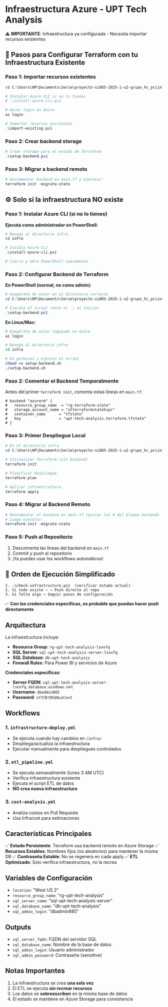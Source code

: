 # Infraestructura Azure - UPT Tech Analysis

⚠️ **IMPORTANTE**: Infraestructura ya configurada - Necesita importar recursos existentes

## 🚀 **Pasos para Configurar Terraform con tu Infraestructura Existente**

### Paso 1: Importar recursos existentes
```powershell
cd C:\Users\HP\Documents\Serie\proyecto-si885-2025-i-u2-grupo_hc_pc\infra

# Instalar Azure CLI si no lo tienes
# .\install-azure-cli.ps1

# Hacer login en Azure
az login

# Importar recursos existentes
.\import-existing.ps1
```

### Paso 2: Crear backend storage
```powershell
# Crear storage para el estado de Terraform
.\setup-backend.ps1
```

### Paso 3: Migrar a backend remoto
```powershell
# Descomentar backend en main.tf y ejecutar:
terraform init -migrate-state
```

## ⚙️ Solo si la infraestructura NO existe

### Paso 1: Instalar Azure CLI (si no lo tienes)

**Ejecuta como administrador en PowerShell:**
```powershell
# Navega al directorio infra
cd infra

# Instala Azure CLI
.\install-azure-cli.ps1

# Cierra y abre PowerShell nuevamente
```

### Paso 2: Configurar Backend de Terraform

**En PowerShell (normal, no como admin):**
```powershell
# Asegúrate de estar en el directorio correcto
cd C:\Users\HP\Documents\Serie\proyecto-si885-2025-i-u2-grupo_hc_pc\infra

# Ejecuta el script (nota el .\ al inicio)
.\setup-backend.ps1
```

**En Linux/Mac:**
```bash
# Asegúrate de estar logueado en Azure
az login

# Navega al directorio infra
cd infra

# Da permisos y ejecuta el script
chmod +x setup-backend.sh
./setup-backend.sh
```

### Paso 2: Comentar el Backend Temporalmente

Antes del primer `terraform init`, comenta estas líneas en `main.tf`:
```hcl
# backend "azurerm" {
#   resource_group_name  = "rg-terraform-state"
#   storage_account_name = "stterraformstatehcpc"
#   container_name      = "tfstate"
#   key                 = "upt-tech-analysis.terraform.tfstate"
# }
```

### Paso 3: Primer Despliegue Local

```powershell
# En el directorio infra
cd C:\Users\HP\Documents\Serie\proyecto-si885-2025-i-u2-grupo_hc_pc\infra

# Inicializar Terraform (sin backend)
terraform init

# Planificar despliegue
terraform plan

# Aplicar infraestructura
terraform apply
```

### Paso 4: Migrar al Backend Remoto

```powershell
# Descomentar el backend en main.tf (quitar los # del bloque backend)
# Luego ejecutar:
terraform init -migrate-state
```

### Paso 5: Push al Repositorio

1. Descomenta las líneas del backend en `main.tf`
2. Commit y push al repositorio
3. ¡Ya puedes usar los workflows automáticos!

## 🎯 **Orden de Ejecución Simplificado**

```
1. .\check-infrastructure.ps1  (verificar estado actual)
2. Si todo existe ✓ → Push directo al repo
3. Si falta algo → Seguir pasos de configuración
```

✅ **Con las credenciales específicas, es probable que puedas hacer push directamente**

## Arquitectura

La infraestructura incluye:

- **Resource Group**: `rg-upt-tech-analysis-lsnvfq`
- **SQL Server**: `sql-upt-tech-analysis-server-lsnvfq`
- **SQL Database**: `db-upt-tech-analysis`
- **Firewall Rules**: Para Power BI y servicios de Azure

**Credenciales específicas:**
- **Server FQDN**: `sql-upt-tech-analysis-server-lsnvfq.database.windows.net`
- **Username**: `dbadmin885`
- **Password**: `sY7CB!D5$BuzCov3`

## Workflows

### 1. `infrastructure-deploy.yml`
- Se ejecuta cuando hay cambios en `/infra/`
- Despliega/actualiza la infraestructura
- Ejecutar manualmente para despliegues controlados

### 2. `etl_pipeline.yml`
- Se ejecuta semanalmente (lunes 3 AM UTC)
- Verifica infraestructura existente
- Ejecuta el script ETL de datos
- **NO crea nueva infraestructura**

### 3. `cost-analysis.yml`
- Analiza costos en Pull Requests
- Usa Infracost para estimaciones

## Características Principales

✅ **Estado Persistente**: Terraform usa backend remoto en Azure Storage
✅ **Recursos Estables**: Nombres fijos (no aleatorios) para mantener la misma DB
✅ **Contraseña Estable**: No se regenera en cada apply
✅ **ETL Optimizado**: Solo verifica infraestructura, no la recrea

## Variables de Configuración

- `location`: "West US 2"
- `resource_group_name`: "rg-upt-tech-analysis"
- `sql_server_name`: "sql-upt-tech-analysis-server"
- `sql_database_name`: "db-upt-tech-analysis"
- `sql_admin_login`: "dbadmin885"

## Outputs

- `sql_server_fqdn`: FQDN del servidor SQL
- `sql_database_name`: Nombre de la base de datos
- `sql_admin_login`: Usuario administrador
- `sql_admin_password`: Contraseña (sensitive)

## Notas Importantes

1. La infraestructura se crea **una sola vez**
2. El ETL se ejecuta **sin recrear recursos**
3. Los datos se **sobreescriben** en la misma base de datos
4. El estado se mantiene en Azure Storage para consistencia
